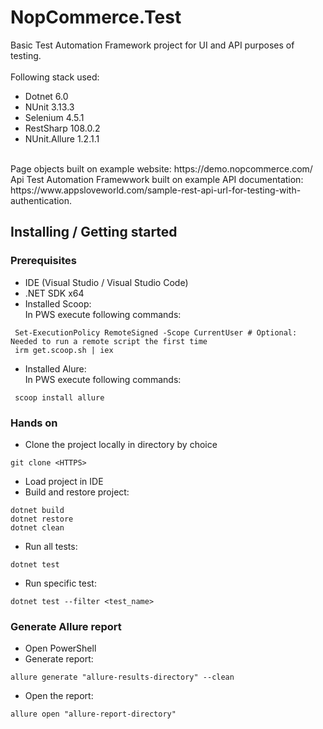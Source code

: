 # NopCommerce.Test

 Basic Test Automation Framework project for UI and API purposes of testing.<br />
 <br />
 Following stack used:
 - Dotnet 6.0
 - NUnit 3.13.3
 - Selenium 4.5.1
 - RestSharp 108.0.2
 - NUnit.Allure 1.2.1.1
 <br />
 Page objects built on example website: https://demo.nopcommerce.com/<br />
 Api Test Automation Framewwork built on example API documentation: <br />
 https://www.appsloveworld.com/sample-rest-api-url-for-testing-with-authentication.
 
 ## Installing / Getting started

 ### Prerequisites
- IDE (Visual Studio / Visual Studio Code)
- .NET SDK x64
- Installed Scoop: <br />
In PWS execute following commands:
```shell
 Set-ExecutionPolicy RemoteSigned -Scope CurrentUser # Optional: Needed to run a remote script the first time
 irm get.scoop.sh | iex
```
- Installed Alure: <br />
In PWS execute following commands:
```shell
 scoop install allure
```

### Hands on
- Clone the project locally in directory by choice
```shell
git clone <HTTPS>
```
- Load project in IDE
- Build and restore project:
```Shell
dotnet build
dotnet restore
dotnet clean
```
- Run all tests:
```Shell
dotnet test
```
- Run specific test:
```Shell
dotnet test --filter <test_name>
```
 
 ### Generate Allure report
 - Open PowerShell
 - Generate report:
```shell
allure generate "allure-results-directory" --clean
```
- Open the report:
```shell
allure open "allure-report-directory"
```
